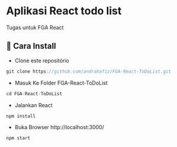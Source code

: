# Aplikasi React todo list
Tugas untuk FGA React

## 🚀 Cara Install
+ Clone este repositório 
```jsx
git clone https://github.com/andrahafiz/FGA-React-ToDoList.git
```
+ Masuk Ke Folder FGA-React-ToDoList
```jsx
cd FGA-React-ToDoList
```
+ Jalankan React 
```jsx
npm install
```
+ Buka Browser http://localhost:3000/
```jsx
npm start
```
